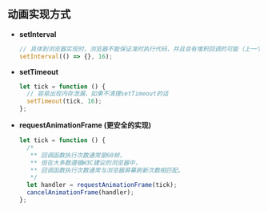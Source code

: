 ## 动画实现方式

- **setInterval**

  ```js
  // 具体到浏览器实现时，浏览器不能保证准时执行代码，并且会有堆积回调的可能（上一个回调还没执行，就已经到时间执行下一个的回调了）
  setInterval(() => {}, 16);
  ```

- **setTimeout**

  ```js
  let tick = function () {
    // 容易出现内存泄漏，如果不清理setTimeout的话
    setTimeout(tick, 16);
  };
  ```

- **requestAnimationFrame (更安全的实现)**

  ```js
  let tick = function () {
    /*
     ** 回调函数执行次数通常是60帧，
     ** 但在大多数遵循W3C建议的浏览器中，
     ** 回调函数执行次数通常与浏览器屏幕刷新次数相匹配。
     */
    let handler = requestAnimationFrame(tick);
    cancelAnimationFrame(handler);
  };
  ```